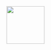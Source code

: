 <div id="header" align="center">
  <img src="https://media.giphy.com/media/oc8yblbgxtqyuD4wrH/giphy.gif" width="100"/>
</div>
